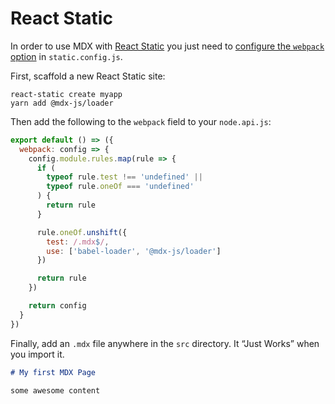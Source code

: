 # React Static

In order to use MDX with [React Static][react-static] you just need to [configure the `webpack` option](https://react-static.js.org/docs/config/#webpack) in `static.config.js`.

First, scaffold a new React Static site:

```shell
react-static create myapp
yarn add @mdx-js/loader
```

Then add the following to the `webpack` field to your `node.api.js`:

```javascript
export default () => ({
  webpack: config => {
    config.module.rules.map(rule => {
      if (
        typeof rule.test !== 'undefined' ||
        typeof rule.oneOf === 'undefined'
      ) {
        return rule
      }

      rule.oneOf.unshift({
        test: /.mdx$/,
        use: ['babel-loader', '@mdx-js/loader']
      })

      return rule
    })

    return config
  }
})

```

Finally, add an `.mdx` file anywhere in the `src` directory.
It “Just Works” when you import it.

```markdown
# My first MDX Page

some awesome content
```

[react-static]: http://react-static.js.org
